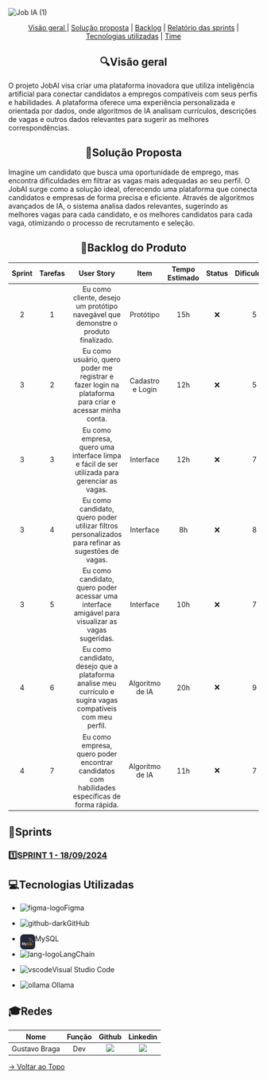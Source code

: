 
<span id="topo">
    
![Job IA (1)](https://github.com/user-attachments/assets/6e25e020-a4e8-4d39-9b31-b818f6378427)


<p align="center"> <a href="#visao"> Visão geral </a> | <a href="#solucao">Solução proposta</a> | <a href="#backlog">Backlog</a> | <a href="#sprint">Relatório das sprints</a> | <a href="#tecnologia">Tecnologias utilizadas</a> | <a href="#time">Time</a> </p> <span id="visao"> <h2 align="center"> 🔍Visão geral </h2>
O projeto JobAI visa criar uma plataforma inovadora que utiliza inteligência artificial para conectar candidatos a empregos compatíveis com seus perfis e habilidades. A plataforma oferece uma experiência personalizada e orientada por dados, onde algoritmos de IA analisam currículos, descrições de vagas e outros dados relevantes para sugerir as melhores correspondências.

<span id="solucao"> <h2 align="center">🎯Solução Proposta </h2>
Imagine um candidato que busca uma oportunidade de emprego, mas encontra dificuldades em filtrar as vagas mais adequadas ao seu perfil. O JobAI surge como a solução ideal, oferecendo uma plataforma que conecta candidatos e empresas de forma precisa e eficiente. Através de algoritmos avançados de IA, o sistema analisa dados relevantes, sugerindo as melhores vagas para cada candidato, e os melhores candidatos para cada vaga, otimizando o processo de recrutamento e seleção.


    
</p>
<span id="backlog">

<h2 align="center">📃Backlog do Produto </h2>

| Sprint | Tarefas |  User Story   | Item |  Tempo Estimado   | Status   | Dificuldade | 
| :----: | :----: | :----: | :----: | :----: | :----: | :----: |
| 2 | 1 | Eu como cliente, desejo um protótipo navegável que demonstre o produto finalizado. | Protótipo | 15h | ❌ | 5 |
| 3 | 2 | Eu como usuário, quero poder me registrar e fazer login na plataforma para criar e acessar minha conta. | Cadastro e Login | 12h | ❌ | 5 |
| 3 | 3 | Eu como empresa, quero uma interface limpa e fácil de ser utilizada para gerenciar as vagas. | Interface | 12h | ❌ | 7 |
| 3 | 4 | Eu como candidato, quero poder utilizar filtros personalizados para refinar as sugestões de vagas. | Interface | 8h | ❌ | 8 |
| 3 | 5 | Eu como candidato, quero poder acessar uma interface amigável para visualizar as vagas sugeridas. | Interface | 10h | ❌ | 7 |
| 4 | 6 | Eu como candidato, desejo que a plataforma analise meu currículo e sugira vagas compatíveis com meu perfil. | Algoritmo de IA | 20h | ❌ | 9 |
| 4 | 7 | Eu como empresa, quero poder encontrar candidatos com habilidades específicas de forma rápida. | Algoritmo de IA | 11h | ❌ | 7 |

</span>


<span id="sprint">
    
## 🧷Sprints


 
 ### <a href="./Relatórios/Sprint 1.md">1️⃣SPRINT 1 - 18/09/2024</a>


<span id="tecnologia">
    
<h2 aling="center"> 💻Tecnologias Utilizadas</h2>




 * <p>
       <img align="left" title="figma-logo" height="30px" src="https://user-images.githubusercontent.com/76211125/227502784-c94d5e2d-2e39-449b-ba85-053b9106b979.png"/>  Figma 
 </p>

 * <p>
      <img align="left" title="github-dark" height="30px" src="https://user-images.githubusercontent.com/76211125/227561942-1503fb74-eb8e-41d1-936e-bf22bc2d70eb.png#gh-dark-mode-only"/>
     GitHub 
 </p>

 * <p>
    <img align="left" title="vscode" height="30px" src="https://github.com/tandpfun/skill-icons/raw/main/icons/MySQL-Dark.svg"/>
   MySQL 
 </p>

 * <p>
   <img align="left" title="lang-logo" height="30px" src="https://github.com/gubasssss/ThothTech-2/blob/main/Chave%20de%20Ankh/static/lang-logo.png"/>
   LangChain
 </p>


 * <p>
   <img align="left" title="vscode" height="30px" src="https://user-images.githubusercontent.com/76211125/227505063-5839c5e0-9524-41ff-9d24-ce6cbaf217a6.png"/>
   Visual Studio Code 
 </p>
 
 * <p>
   <img align="left" title="ollama" height="30px" src="https://ollama.com/public/assets/c889cc0d-cb83-4c46-a98e-0d0e273151b9/42f6b28d-9117-48cd-ac0d-44baaf5c178e.png"/>
   &nbsp;Ollama
 </p>

    
## 🎓Redes 
<span id="time" width="100%" height="auto">


|      Nome      |    Função       |                            Github                             |                           Linkedin                           |
| :--------------: | :-----------: | :----------------------------------------------------------: | :----------------------------------------------------------: |
| Gustavo Braga  | Dev | [<img src="https://img.shields.io/badge/GitHub-100000?style=for-the-badge&logo=github&logoColor=white">](https://github.com/HenryBRG)| [<img src="https://img.shields.io/badge/LinkedIn-0077B5?style=for-the-badge&logo=linkedin&logoColor=white">](https://www.linkedin.com/in/gustavo-henrique-braga-b92544252/)|

  
<a href="#topo">→ Voltar ao Topo </a>
>






